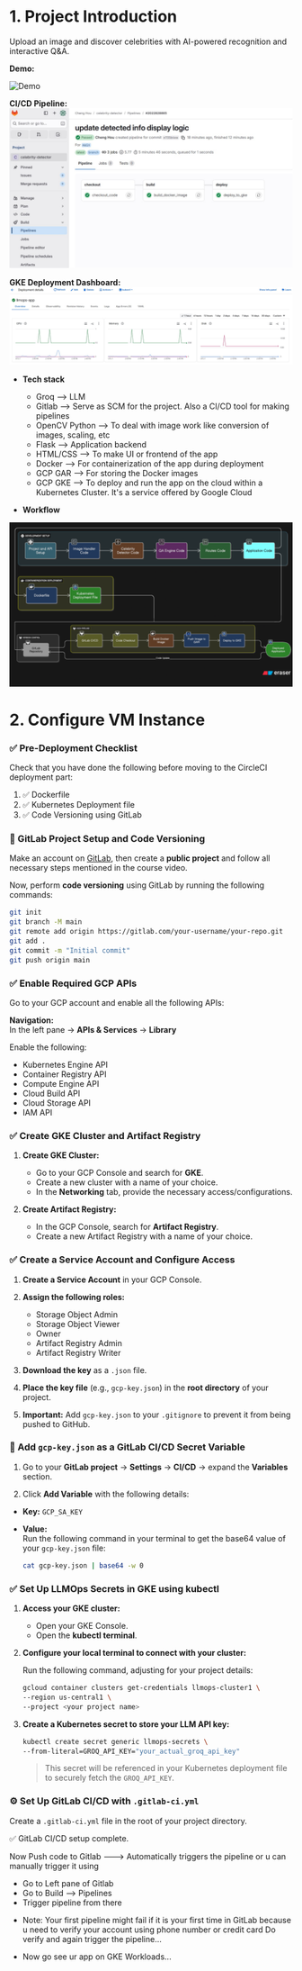 # 1. Project Introduction
Upload an image and discover celebrities with AI-powered recognition and interactive Q&A.

**Demo:**

![Demo](images/app.gif)

**CI/CD Pipeline:**
![CD/CD](images/CI-CD.jpg)

**GKE Deployment Dashboard:**
![Deployment](images/deployment.jpg)

- **Tech stack**

    - Groq --> LLM
    - Gitlab --> Serve as SCM for the project. Also a CI/CD tool for making pipelines
    - OpenCV Python --> To deal with image work like conversion of images, scaling, etc
    - Flask --> Application backend
    - HTML/CSS --> To make UI or frontend of the app
    - Docker --> For containerization of the app during deployment
    - GCP GAR --> For storing the Docker images
    - GCP GKE --> To deploy and run the app on the cloud within a Kubernetes Cluster. It's a service offered by Google Cloud

- **Workflow**

![alt text](/images/image.png)

# 2. Configure VM Instance

### ✅ Pre-Deployment Checklist

Check that you have done the following before moving to the CircleCI deployment part:

1. ✅ Dockerfile  
2. ✅ Kubernetes Deployment file  
3. ✅ Code Versioning using GitLab

### 🚀 GitLab Project Setup and Code Versioning

Make an account on [GitLab](https://gitlab.com), then create a **public project** and follow all necessary steps mentioned in the course video.

Now, perform **code versioning** using GitLab by running the following commands:

```bash
git init
git branch -M main
git remote add origin https://gitlab.com/your-username/your-repo.git
git add .
git commit -m "Initial commit"
git push origin main

```

### ✅ Enable Required GCP APIs

Go to your GCP account and enable all the following APIs:

**Navigation:**  
In the left pane → **APIs & Services** → **Library**

Enable the following:

- Kubernetes Engine API  
- Container Registry API  
- Compute Engine API  
- Cloud Build API  
- Cloud Storage API  
- IAM API


### ✅ Create GKE Cluster and Artifact Registry

1. **Create GKE Cluster:**
   - Go to your GCP Console and search for **GKE**.
   - Create a new cluster with a name of your choice.
   - In the **Networking** tab, provide the necessary access/configurations.

2. **Create Artifact Registry:**
   - In the GCP Console, search for **Artifact Registry**.
   - Create a new Artifact Registry with a name of your choice.


### ✅ Create a Service Account and Configure Access

1. **Create a Service Account** in your GCP Console.

2. **Assign the following roles:**
   - Storage Object Admin  
   - Storage Object Viewer  
   - Owner  
   - Artifact Registry Admin  
   - Artifact Registry Writer  

3. **Download the key** as a `.json` file.

4. **Place the key file** (e.g., `gcp-key.json`) in the **root directory** of your project.

5. **Important:** Add `gcp-key.json` to your `.gitignore` to prevent it from being pushed to GitHub.


### 🔐 Add `gcp-key.json` as a GitLab CI/CD Secret Variable

1. Go to your **GitLab project** → **Settings** → **CI/CD** → expand the **Variables** section.

2. Click **Add Variable** with the following details:

- **Key:** `GCP_SA_KEY`  
- **Value:**  
  Run the following command in your terminal to get the base64 value of your `gcp-key.json` file:

  ```bash
  cat gcp-key.json | base64 -w 0
  ```

### ✅ Set Up LLMOps Secrets in GKE using kubectl

1. **Access your GKE cluster:**
   - Open your GKE Console.
   - Open the **kubectl terminal**.

2. **Configure your local terminal to connect with your cluster:**

   Run the following command, adjusting for your project details:

   ```bash
   gcloud container clusters get-credentials llmops-cluster1 \
   --region us-central1 \
   --project <your project name>
   ```

3. **Create a Kubernetes secret to store your LLM API key:**

   ```bash
   kubectl create secret generic llmops-secrets \
   --from-literal=GROQ_API_KEY="your_actual_groq_api_key"
   ```

   > This secret will be referenced in your Kubernetes deployment file to securely fetch the `GROQ_API_KEY`.


### ⚙️ Set Up GitLab CI/CD with `.gitlab-ci.yml`

Create a `.gitlab-ci.yml` file in the root of your project directory.

✅ GitLab CI/CD setup complete.

Now Push code to Gitlab ---> Automatically triggers the pipeline or u can manually trigger it using

 - Go to Left pane of Gitlab
 - Go to Build --> Pipelines
 - Trigger pipeline from there

* Note:
Your first pipeline might fail if it is  your first time in GitLab because u need to verify your account using phone number or credit card
Do verify and again trigger the pipeline...

- Now go see ur app on GKE Workloads...